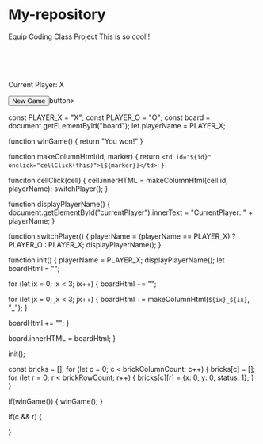 # My-repository
Equip Coding Class Project
This is so cool!!
<DOCTYPE html lang="en">
<html>
  <head>
    <title> 2-Player Tic Tac Toe</title>
    <style>
      table { font-size: 40px;
            font-family: 'Courier New', Courier, monospace; }
    </style>
  </head>
  <body>
    <table id="board"></table>
    <p id="currentPlayer">Current Player: X</p>
    <button onclick="init()">New Game</button>button>
    <script src="tictactoe.js"></script>
  </body>
</html>

const PLAYER_X = "X";
const PLAYER_O = "O";
const board = document.getELementById("board");
let playerName = PLAYER_X;

function winGame() {
  return "You won!"
}

function makeColumnHtml(id, marker) {
return `<td id="${id}" onclick="cellClick(this)">[${marker}]</td>`;
}

funciton cellClick(cell) {
cell.innerHTML = makeColumnHtml(cell.id, playerName);
switchPlayer();
}

function displayPlayerName() {
document.getElementById("currentPlayer").innerText = "CurrentPlayer: " + playerName;
}

function switchPlayer() {
playerName = (playerName == PLAYER_X) ? PLAYER_O : PLAYER_X;
displayPlayerName();
}

function init() {
playerName = PLAYER_X;
displayPlayerName();
let boardHtml = "";

for (let ix = 0; ix < 3; ix++) {
boardHtml += "<tr>";

  for (let jx = 0; jx < 3; jx++) {
      boardHtml += makeColumnHtml(`${ix}_${ix}`, "_");
    }

  boardHtml += "</tr>";
}

board.innerHTML = boardHtml;
}

init();

const bricks = [];
for (let c = 0; c < brickColumnCount; c++) {
    bricks[c] = [];
    for (let r = 0; r < brickRowCount; r++) {
        bricks[c][r] = {x: 0, y: 0, status: 1};
    }
}

if(winGame()) {
  winGame();
}

if(c && r) {
  
}

